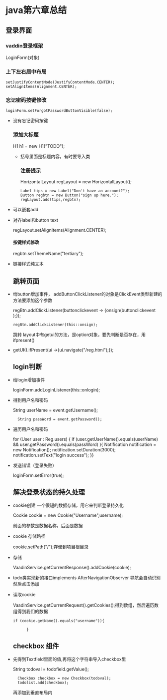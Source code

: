 # java第六章总结

## 登录界面

### vaddin登录框架

 LoginForm(对象)

### 上下左右居中布局

    setJustifyContentMode(JustifyContentMode.CENTER);
    setAlignItems(Alignment.CENTER);

### 忘记密码按键修改

    loginForm.setForgotPasswordButtonVisible(false);

+ 没有忘记密码按键
  
  ### 添加大标题
  
    H1 h1 = new H1("TODO");
  
  + 括号里面是标题内容，有时要导入类
    
    ### 注册提示
    
    HorizontalLayout regLayout = new HorizontalLayout();
    
        Label tips = new Label("Don't have an account?");
        Button regbtn = new Button("sign up here.");
        regLayout.add(tips,regbtn);

+ 可以嵌套add

+ 对齐label和button text
  
    regLayout.setAlignItems(Alignment.CENTER);
  
  #### 按键样式修改
  
    regbtn.setThemeName("tertiary");

+ 链接样式纯文本
  
  ## 跳转页面

+ 给button增加事件，
  addButtonClickListener的对象是ClickEvent类型新建的方法要添加这个参数
  
    regBtn.addClickListener(buttonclickevent -> {onsign(buttonclickevent );});
  
      regBtn.addClickListener(this::onsign);
  
  跳转
  layout中有getui的方法，是option对象，要先判断是否存在，用ifpresent()

+ getUI().ifPresent(ui ->{ui.navigate("/reg.html");});
  
  ## login判断

+ 给login增加事件
  
    loginForm.addLoginListener(this::onlogin);

+ 得到用户名和密码
  
    String userName = event.getUsername();
  
        String passWord = event.getPassword();

+ 遍历用户名和密码
  
    for (User user : Reg.users) {
     if (user.getUserName().equals(userName) && user.getPassword().equals(passWord) ){
     Notification notification = new Notification();
     notification.setDuration(3000);
     notification.setText("login success");
     }}    

+ 发送错误（登录失败）
  
    loginForm.setError(true);
  
  ## 解决登录状态的持久处理

+ cookie创建
  一个很短的数据存储，用它来判断登录持久化
  
    Cookie cookie = new Cookie("Username",username);
  
    前面的参数是数据名称，后面是数据

+ cookie 存储路径
  
    cookie.setPath("/");存储到项目根目录

+ 存储
  
    VaadinService.getCurrentResponse().addCookie(cookie);

+ todo类实现新的接口implements AfterNavigationObserver
  导航会自动识别然后点击添加

+ 读取cookie
  
    VaadinService.getCurrentRequest().getCookies();得到数组，然后遍历数组得到我们的数据
  
      if (cookie.getName().equals("username")){
      
            }
  
  ## checkbox 组件

+ 先得到Textfield里面的值,再将这个字符串导入checkbox里
  
    String todoval = todofield.getValue();
  
        Checkbox checkbox = new Checkbox(todoval);
        todolist.add(checkbox);
  
  再添加到垂直布局内
